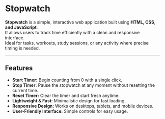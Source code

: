 # Stopwatch

**Stopwatch** is a simple, interactive web application built using **HTML, CSS, and JavaScript**.  
It allows users to track time efficiently with a clean and responsive interface.  
Ideal for tasks, workouts, study sessions, or any activity where precise timing is needed.

---

## Features

- **Start Timer:** Begin counting from 0 with a single click.  
- **Stop Timer:** Pause the stopwatch at any moment without resetting the current time.  
- **Reset Timer:** Clear the timer and start fresh anytime.  
- **Lightweight & Fast:** Minimalistic design for fast loading.  
- **Responsive Design:** Works on desktops, tablets, and mobile devices.  
- **User-Friendly Interface:** Simple controls for easy usage.
